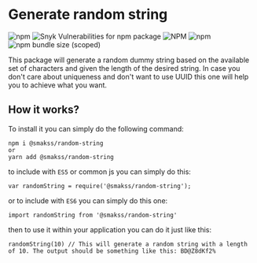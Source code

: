 # Generate random string

![npm](https://img.shields.io/npm/v/@smakss/random-string) ![Snyk Vulnerabilities for npm package](https://img.shields.io/snyk/vulnerabilities/npm/@smakss/random-string) ![NPM](https://img.shields.io/npm/l/@smakss/random-string) ![npm](https://img.shields.io/npm/dt/@smakss/random-string) ![npm bundle size (scoped)](https://img.shields.io/bundlephobia/min/@smakss/random-string)

This package will generate a random dummy string based on the available set of characters and given the length of the desired string. In case you don't care about uniqueness and don't want to use UUID this one will help you to achieve what you want.

## How it works?

To install it you can simply do the following command:

```
npm i @smakss/random-string
or
yarn add @smakss/random-string
```

to include with `ES5` or common js you can simply do this:

```
var randomString = require('@smakss/random-string');
```

or to include with `ES6` you can simply do this one:

```
import randomString from '@smakss/random-string'
```

then to use it within your application you can do it just like this:

```
randomString(10) // This will generate a random string with a length of 10. The output should be something like this: BD@Z8dKf2%
```
